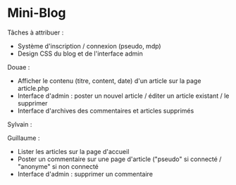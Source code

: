 # Mini-Blog

Tâches à attribuer :

* Système d'inscription / connexion (pseudo, mdp) 
* Design CSS du blog et de l'interface admin

Douae : 
* Afficher le contenu (titre, content, date) d'un article sur la page article.php
* Interface d'admin : poster un nouvel article / éditer un article existant / le supprimer
* Interface d'archives des commentaires et articles supprimés

Sylvain :

Guillaume :
* Lister les articles sur la page d'accueil
* Poster un commentaire sur une page d'article ("pseudo" si connecté / "anonyme" si non connecté
* Interface d'admin : supprimer un commentaire
